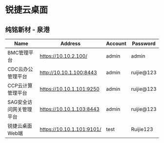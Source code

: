# 锐捷云桌面

## 纯铭新材 - 泉港

| Name                    | Address                     | Account | Password   |
| ----------------------- | --------------------------- | ------- | ---------- |
| BMC管理平台             | <https://10.10.2.100/>      | admin   | admin      |
| CDC云办公管理平台       | <http://10.10.1.100:8443>   | admin   | ruijie@123 |
| CCP云计算管理平台       | <https://10.10.1.101:9250>  | admin   | ruijie@123 |
| SAG安全访问网关管理平台 | <https://10.10.1.103:8443>  | admin   | ruijie@123 |
| 锐捷云桌面Web端         | <https://10.10.1.101:9101/> | test    | Ruijie123  |
